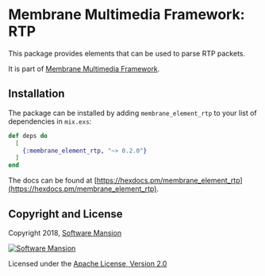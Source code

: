 # Membrane Multimedia Framework: RTP

This package provides elements that can be used to parse RTP packets.

It is part of [Membrane Multimedia Framework](https://membraneframework.org).

## Installation

The package can be installed by adding `membrane_element_rtp` to your list of 
dependencies in `mix.exs`:

```elixir
def deps do
  [
    {:membrane_element_rtp, "~> 0.2.0"}
  ]
end
```

The docs can be found at [https://hexdocs.pm/membrane_element_rtp](https://hexdocs.pm/membrane_element_rtp).

## Copyright and License

Copyright 2018, [Software Mansion](https://swmansion.com/?utm_source=git&utm_medium=readme&utm_campaign=membrane)

[![Software Mansion](https://membraneframework.github.io/static/logo/swm_logo_readme.png)](https://swmansion.com/?utm_source=git&utm_medium=readme&utm_campaign=membrane)

Licensed under the [Apache License, Version 2.0](LICENSE)
